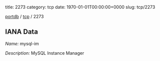 title: 2273
category: tcp
date: 1970-01-01T00:00:00+0000
slug: tcp/2273

[portdb](/) / [tcp](/category/tcp.html) / 2273


## IANA Data

_Name:_ mysql-im

_Description:_ MySQL Instance Manager

